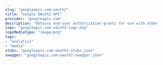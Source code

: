 ```yaml
---
slug: "googleapis-com-oauth2"
title: "Google OAuth2 API"
provider: "googleapis.com"
description: "Obtains end-user authorization grants for use with other Google APIs."
logo: "googleapis.com-oauth2-logo.png"
logoMediaType: "image/png"
tags:
- "analytics"
- "media"
stubs: "googleapis.com-oauth2-stubs.json"
swagger: "googleapis.com-oauth2-swagger.json"
---
```

